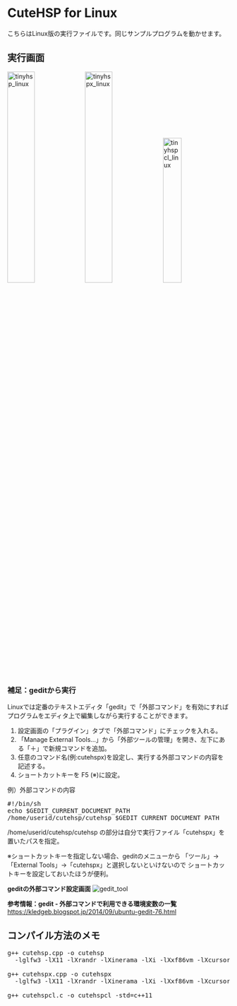 # CuteHSP for Linux

こちらはLinux版の実行ファイルです。同じサンプルプログラムを動かせます。

## 実行画面
<img src="https://cloud.githubusercontent.com/assets/24917310/23199814/193572da-f914-11e6-9665-ed890d633750.png" width="35%" height="35%" alt="tinyhsp_linux"><img src="https://cloud.githubusercontent.com/assets/24917310/23199813/1932d106-f914-11e6-8fa5-33a6a8674876.png" width="35%" height="35%" alt="tinyhspx_linux"><img src="https://cloud.githubusercontent.com/assets/24917310/23306131/5f1a4960-fae5-11e6-88a0-2d58cea2b206.png" width="29%" height="29%" alt="tinyhspcl_linux">


### 補足：geditから実行

Linuxでは定番のテキストエディタ「gedit」で「外部コマンド」を有効にすればプログラムをエディタ上で編集しながら実行することができます。

1. 設定画面の「プラグイン」タブで「外部コマンド」にチェックを入れる。
2. 「Manage External Tools...」から「外部ツールの管理」を開き、左下にある「＋」で新規コマンドを追加。
3. 任意のコマンド名(例:cutehspx)を設定し、実行する外部コマンドの内容を記述する。
4. ショートカットキーを F5 (※)に設定。

例）外部コマンドの内容
<pre>
#!/bin/sh
echo $GEDIT_CURRENT_DOCUMENT_PATH
/home/userid/cutehsp/cutehsp $GEDIT_CURRENT_DOCUMENT_PATH
</pre>
/home/userid/cutehsp/cutehsp の部分は自分で実行ファイル「cutehspx」を置いたパスを指定。

※ショートカットキーを指定しない場合、geditのメニューから
「ツール」→「External Tools」→「cutehspx」と選択しないといけないので
ショートカットキーを設定しておいたほうが便利。

<b>geditの外部コマンド設定画面</b>
![gedit_tool](https://cloud.githubusercontent.com/assets/24917310/23336405/a954a68c-fc12-11e6-93f1-81154568583f.png)

<b>参考情報：gedit - 外部コマンドで利用できる環境変数の一覧</b><br>
https://kledgeb.blogspot.jp/2014/09/ubuntu-gedit-76.html


## コンパイル方法のメモ
<pre>
g++ cutehsp.cpp -o cutehsp
  -lglfw3 -lX11 -lXrandr -lXinerama -lXi -lXxf86vm -lXcursor -lGL -lpthread -ldl

g++ cutehspx.cpp -o cutehspx
  -lglfw3 -lX11 -lXrandr -lXinerama -lXi -lXxf86vm -lXcursor -lGL -lpthread -ldl

g++ cutehspcl.c -o cutehspcl -std=c++11
</pre>
